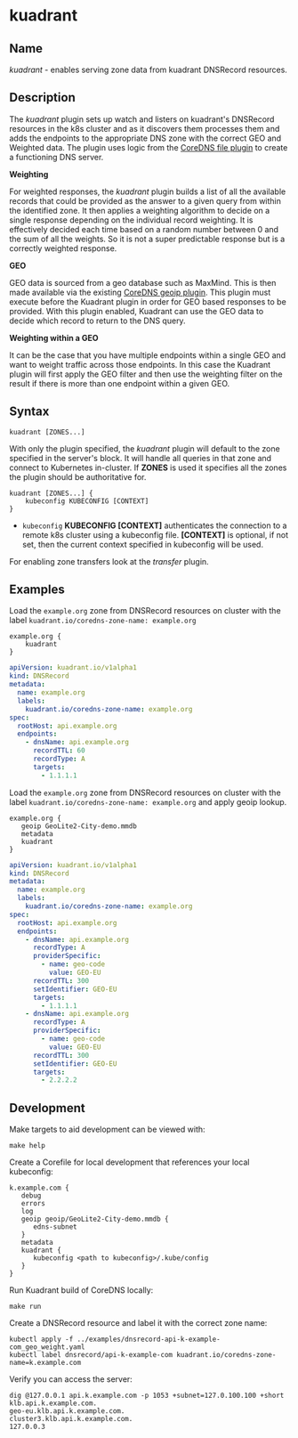 # kuadrant

## Name

*kuadrant* - enables serving zone data from kuadrant DNSRecord resources.

## Description

The *kuadrant* plugin sets up watch and listers on kuadrant's DNSRecord resources in the k8s cluster and as it discovers
them processes them and adds the endpoints to the appropriate DNS zone with the correct GEO and Weighted data.
The plugin uses logic from the [CoreDNS file plugin](https://github.com/coredns/coredns/tree/master/plugin/file) to create a functioning DNS server.

**Weighting**

For weighted responses, the *kuadrant* plugin builds a list of all the available records that could be provided as the
answer to a given query from within the identified zone. It then applies a weighting algorithm to decide on a single
response depending on the individual record weighting. It is effectively decided each time based on a random number
between 0 and the sum of all the weights. So it is not a super predictable response but is a correctly weighted response.

**GEO**

GEO data is sourced from a geo database such as MaxMind. This is then made available via the existing
[CoreDNS geoip plugin](https://coredns.io/plugins/geoip/). This plugin must execute before the Kuadrant plugin in order
for GEO based responses to be provided. With this plugin enabled, Kuadrant can use the GEO data to decide which record
to return to the DNS query.

**Weighting within a GEO**

It can be the case that you have multiple endpoints within a single GEO and want to weight traffic across those
endpoints. In this case the Kuadrant plugin will first apply the GEO filter and then use the weighting filter on the
result if there is more than one endpoint within a given GEO.

## Syntax

```
kuadrant [ZONES...]
```

With only the plugin specified, the *kuadrant* plugin will default to the zone specified in
the server's block. It will handle all queries in that zone and connect to Kubernetes in-cluster. If **ZONES** is used
it specifies all the zones the plugin should be authoritative for.

```
kuadrant [ZONES...] {
    kubeconfig KUBECONFIG [CONTEXT]
}
```

* `kubeconfig` **KUBECONFIG [CONTEXT]** authenticates the connection to a remote k8s cluster using a kubeconfig file.
  **[CONTEXT]** is optional, if not set, then the current context specified in kubeconfig will be used.

For enabling zone transfers look at the *transfer* plugin.

## Examples

Load the `example.org` zone from DNSRecord resources on cluster with the label `kuadrant.io/coredns-zone-name: example.org`

```corefile
example.org {
    kuadrant
}
```

```yaml
apiVersion: kuadrant.io/v1alpha1
kind: DNSRecord
metadata:
  name: example.org
  labels:
    kuadrant.io/coredns-zone-name: example.org
spec:
  rootHost: api.example.org
  endpoints:
    - dnsName: api.example.org
      recordTTL: 60
      recordType: A
      targets:
        - 1.1.1.1
```

Load the `example.org` zone from DNSRecord resources on cluster with the label `kuadrant.io/coredns-zone-name: example.org` and 
apply geoip lookup.

```corefile
example.org {
   geoip GeoLite2-City-demo.mmdb
   metadata
   kuadrant
}
```

```yaml
apiVersion: kuadrant.io/v1alpha1
kind: DNSRecord
metadata:
  name: example.org
  labels:
    kuadrant.io/coredns-zone-name: example.org
spec:
  rootHost: api.example.org
  endpoints:
    - dnsName: api.example.org
      recordType: A
      providerSpecific:
        - name: geo-code
          value: GEO-EU
      recordTTL: 300
      setIdentifier: GEO-EU
      targets:
        - 1.1.1.1
    - dnsName: api.example.org
      recordType: A
      providerSpecific:
        - name: geo-code
          value: GEO-EU
      recordTTL: 300
      setIdentifier: GEO-EU
      targets:
        - 2.2.2.2
```

## Development

Make targets to aid development can be viewed with:
```shell
make help
```

Create a Corefile for local development that references your local kubeconfig:
```corefile
k.example.com {
   debug
   errors
   log
   geoip geoip/GeoLite2-City-demo.mmdb {
      edns-subnet
   }
   metadata
   kuadrant {
      kubeconfig <path to kubeconfig>/.kube/config
   }
}
```

Run Kuadrant build of CoreDNS locally:
```shell
make run
```

Create a DNSRecord resource and label it with the correct zone name:
```shell
kubectl apply -f ../examples/dnsrecord-api-k-example-com_geo_weight.yaml
kubectl label dnsrecord/api-k-example-com kuadrant.io/coredns-zone-name=k.example.com
```

Verify you can access the server:
```shell
dig @127.0.0.1 api.k.example.com -p 1053 +subnet=127.0.100.100 +short
klb.api.k.example.com.
geo-eu.klb.api.k.example.com.
cluster3.klb.api.k.example.com.
127.0.0.3
```
